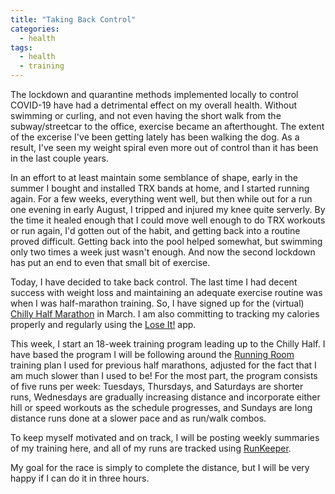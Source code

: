 ```yaml
---
title: "Taking Back Control"
categories:
  - health
tags:
  - health
  - training
---
```


The lockdown and quarantine methods implemented locally to control COVID-19 have had a detrimental effect on my overall health. Without swimming or curling, and not even having the short walk from the subway/streetcar to the office, exercise became an afterthought. The extent of the excerise I've been getting lately has been walking the dog. As a result, I've seen my weight spiral even more out of control than it has been in the last couple years.

In an effort to at least maintain some semblance of shape, early in the summer I bought and installed TRX bands at home, and I started running again. For a few weeks, everything went well, but then while out for a run one evening in early August, I tripped and injured my knee quite serverly. By the time it healed enough that I could move well enough to do TRX workouts or run again, I'd gotten out of the habit, and getting back into a routine proved difficult. Getting back into the pool helped somewhat, but swimming only two times a week just wasn't enough. And now the second lockdown has put an end to even that small bit of exercise.

Today, I have decided to take back control. The last time I had decent success with weight loss and maintaining an adequate exercise routine was when I was half-marathon training. So, I have signed up for the (virtual) [Chilly Half Marathon](https://www.chillyhalfmarathon.ca/) in March. I am also committing to tracking my calories properly and regularly using the [Lose It!](https://loseit.com/) app.

This week, I start an 18-week training program leading up to the Chilly Half. I have based the program I will be following around the [Running Room](https://www.runningroom.com/ca/) training plan I used for previous half marathons, adjusted for the fact that I am much slower than I used to be! For the most part, the program consists of five runs per week: Tuesdays, Thursdays, and Saturdays are shorter runs, Wednesdays are gradually increasing distance and incorporate either hill or speed workouts as the schedule progresses, and Sundays are long distance runs done at a slower pace and as run/walk combos.

To keep myself motivated and on track, I will be posting weekly summaries of my training here, and all of my runs are tracked using [RunKeeper](https://runkeeper.com/user/cdevans/profile).

My goal for the race is simply to complete the distance, but I will be very happy if I can do it in three hours.

